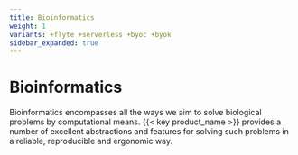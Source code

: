 ```yaml
---
title: Bioinformatics
weight: 1
variants: +flyte +serverless +byoc +byok
sidebar_expanded: true
---
```


# Bioinformatics

Bioinformatics encompasses all the ways we aim to solve biological problems
by computational means. {{< key product_name >}} provides a number of excellent
abstractions and features for solving such problems in a reliable, reproducible
and ergonomic way.